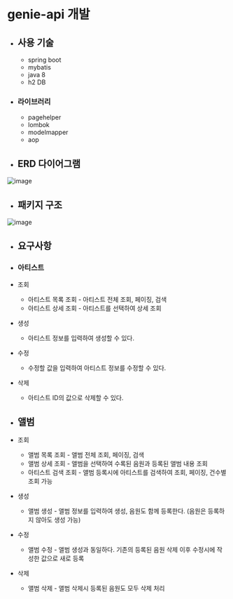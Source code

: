 # genie-api 개발
* ## 사용 기술
  * spring boot
  * mybatis
  * java 8
  * h2 DB
* ### 라이브러리
  * pagehelper
  * lombok
  * modelmapper
  * aop

* ## ERD 다이어그램
![image](https://user-images.githubusercontent.com/87063007/196070922-7440042b-e392-4516-8260-1838e1addf0c.png)

* ## 패키지 구조
![image](https://user-images.githubusercontent.com/87063007/196071262-9a5dd858-f26e-409d-97f3-e7af6dd7bdc5.png)

* ## 요구사항
 * ### 아티스트
  * 조회
    + 아티스트 목록 조회 - 아티스트 전체 조회, 페이징, 검색
    + 아티스트 상세 조회 - 아티스트를 선택하여 상세 조회
  * 생성
    + 아티스트 정보를 입력하여 생성할 수 있다.
  * 수정
    + 수정할 값을 입력하여 아티스트 정보를 수정할 수 있다.
  * 삭제
    + 아티스트 ID의 값으로 삭제할 수 있다. 

 * ## 앨범
 * 조회
   + 앨범 목록 조회 - 앨범 전체 조회, 페이징, 검색
   + 앨범 상세 조회 - 앨범을 선택하여 수록된 음원과 등록된 앨범 내용 조회
   + 아티스트 검색 조회 - 앨범 등록시에 아티스트를 검색하여 조회, 페이징, 건수별 조회 가능
 * 생성
   + 앨범 생성 - 앨범 정보를 입력하여 생성, 음원도 함께 등록한다. (음원은 등록하지 않아도 생성 가능)
 * 수정
   + 앨범 수정 - 앨범 생성과 동일하다. 기존의 등록된 음원 삭제 이후 수정시에 작성한 값으로 새로 등록
 * 삭제
   + 앨범 삭제 - 앨범 삭제시 등록된 음원도 모두 삭제 처리
